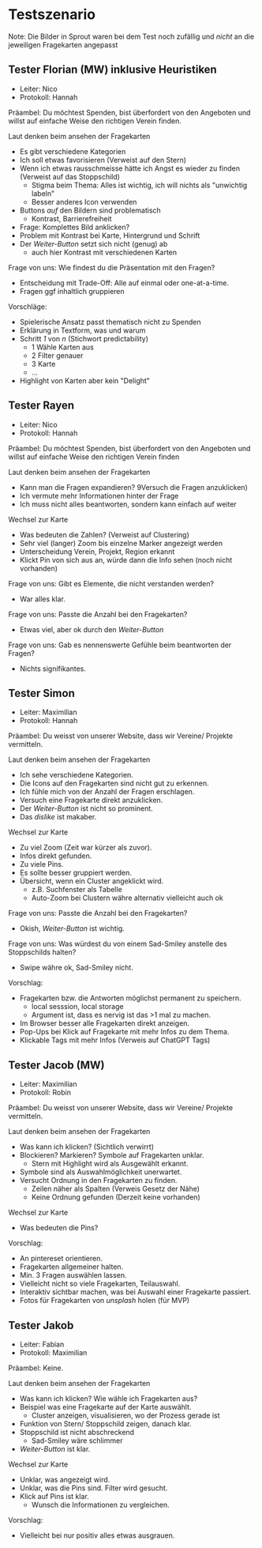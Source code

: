 # Testszenario
Note: Die Bilder in Sprout waren bei dem Test noch zufällig und _nicht_ an die
jeweiligen Fragekarten angepasst

## Tester Florian (MW) inklusive Heuristiken
- Leiter: Nico
- Protokoll: Hannah

Präambel: Du möchtest Spenden, bist überfordert von den Angeboten und willst
auf einfache Weise den richtigen Verein finden.

Laut denken beim ansehen der Fragekarten

- Es gibt verschiedene Kategorien
- Ich soll etwas favorisieren (Verweist auf den Stern)
- Wenn ich etwas rausschmeisse hätte ich Angst es wieder zu finden (Verweist
  auf das Stoppschild)
    - Stigma beim Thema: Alles ist wichtig, ich will nichts als "unwichtig
      labeln"
    - Besser anderes Icon verwenden
- Buttons *auf* den Bildern sind problematisch
    - Kontrast, Barrierefreiheit
- Frage: Komplettes Bild anklicken?
- Problem mit Kontrast bei Karte, Hintergrund und Schrift
- Der *Weiter-Button* setzt sich nicht (genug) ab
    - auch hier Kontrast mit verschiedenen Karten

Frage von uns: Wie findest du die Präsentation mit den Fragen?

- Entscheidung mit Trade-Off: Alle auf einmal oder one-at-a-time.
- Fragen ggf inhaltlich gruppieren

Vorschläge:

- Spielerische Ansatz passt thematisch nicht zu Spenden
- Erklärung in Textform, was und warum
- Schritt *1* von *n* (Stichwort predictability)
    - 1 Wähle Karten aus
    - 2 Filter genauer
    - 3 Karte
    - ...
- Highlight von Karten aber kein "Delight"

## Tester Rayen
- Leiter: Nico
- Protokoll: Hannah

Präambel: Du möchtest Spenden, bist überfordert von den Angeboten und willst
auf einfache Weise den richtigen Verein finden

Laut denken beim ansehen der Fragekarten

- Kann man die Fragen expandieren? 9Versuch die Fragen anzuklicken)
- Ich vermute mehr Informationen hinter der Frage
- Ich muss nicht alles beantworten, sondern kann einfach auf weiter

Wechsel zur Karte

- Was bedeuten die Zahlen? (Verweist auf Clustering)
- Sehr viel (langer) Zoom bis einzelne Marker angezeigt werden
- Unterscheidung Verein, Projekt, Region erkannt
- Klickt Pin von sich aus an, würde dann die Info sehen (noch nicht vorhanden)

Frage von uns: Gibt es Elemente, die nicht verstanden werden?

- War alles klar.

Frage von uns: Passte die Anzahl bei den Fragekarten?

- Etwas viel, aber ok durch den *Weiter-Button*

Frage von uns: Gab es nennenswerte Gefühle beim beantworten der Fragen?

- Nichts signifikantes.

## Tester Simon
- Leiter: Maximilian
- Protokoll: Hannah

Präambel: Du weisst von unserer Website, dass wir Vereine/ Projekte vermitteln.

Laut denken beim ansehen der Fragekarten

- Ich sehe verschiedene Kategorien.
- Die Icons auf den Fragekarten sind nicht gut zu erkennen.
- Ich fühle mich von der Anzahl der Fragen erschlagen.
- Versuch eine Fragekarte direkt anzuklicken.
- Der *Weiter-Button* ist nicht so prominent.
- Das *dislike* ist makaber.

Wechsel zur Karte

- Zu viel Zoom (Zeit war kürzer als zuvor).
- Infos direkt gefunden.
- Zu viele Pins.
- Es sollte besser gruppiert werden.
- Übersicht, wenn ein Cluster angeklickt wird.
    - z.B. Suchfenster als Tabelle
    - Auto-Zoom bei Clustern währe alternativ vielleicht auch ok

Frage von uns: Passte die Anzahl bei den Fragekarten?

- Okish, *Weiter-Button* ist wichtig.

Frage von uns: Was würdest du von einem Sad-Smiley anstelle des Stoppschilds
halten?

- Swipe währe ok, Sad-Smiley nicht.

Vorschlag:

- Fragekarten bzw. die Antworten möglichst permanent zu speichern.
    - local sesssion, local storage
    - Argument ist, dass es nervig ist das >1 mal zu machen.
- Im Browser besser alle Fragekarten direkt anzeigen.
- Pop-Ups bei Klick auf Fragekarte mit mehr Infos zu dem Thema.
- Klickable Tags mit mehr Infos (Verweis auf ChatGPT Tags)

## Tester Jacob (MW)
- Leiter: Maximilian
- Protokoll: Robin

Präambel: Du weisst von unserer Website, dass wir Vereine/ Projekte vermitteln.

Laut denken beim ansehen der Fragekarten

- Was kann ich klicken? (Sichtlich verwirrt)
- Blockieren? Markieren? Symbole auf Fragekarten unklar.
    - Stern mit Highlight wird als Ausgewählt erkannt.
- Symbole sind als Auswahlmöglichkeit unerwartet.
- Versucht Ordnung in den Fragekarten zu finden.
    - Zeilen näher als Spalten (Verweis Gesetz der Nähe)
    - Keine Ordnung gefunden (Derzeit keine vorhanden)

Wechsel zur Karte

- Was bedeuten die Pins?

Vorschlag:

- An pintereset orientieren.
- Fragekarten allgemeiner halten.
- Min. 3 Fragen auswählen lassen.
- Vielleicht nicht so viele Fragekarten, Teilauswahl.
- Interaktiv sichtbar machen, was bei Auswahl einer Fragekarte passiert.
- Fotos für Fragekarten von *unsplash* holen (für MVP)

## Tester Jakob
- Leiter: Fabian
- Protokoll: Maximilian

Präambel: Keine.

Laut denken beim ansehen der Fragekarten

- Was kann ich klicken? Wie wähle ich Fragekarten aus?
- Beispiel was eine Fragekarte auf der Karte auswählt.
    - Cluster anzeigen, visualisieren, wo der Prozess gerade ist
- Funktion von Stern/ Stoppschild zeigen, danach klar.
- Stoppschild ist nicht abschreckend
    - Sad-Smiley wäre schlimmer
- *Weiter-Button* ist klar.

Wechsel zur Karte

- Unklar, was angezeigt wird.
- Unklar, was die Pins sind. Filter wird gesucht.
- Klick auf Pins ist klar.
    - Wunsch die Informationen zu vergleichen.

Vorschlag:

- Vielleicht bei nur positiv alles etwas ausgrauen.
